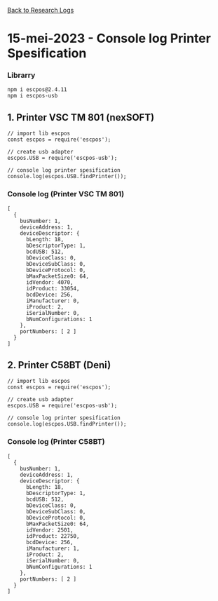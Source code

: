 [Back to Research Logs](https://github.com/denitiawan/research-electron-react-boilerplate-printthermal/blob/main/research-logs.md)

# 15-mei-2023 - Console log Printer Spesification

### Librarry
```
npm i escpos@2.4.11
npm i escpos-usb
```

## 1. Printer VSC TM 801 (nexSOFT)
```
// import lib escpos
const escpos = require('escpos');  

// create usb adapter
escpos.USB = require('escpos-usb');
    
// console log printer spesification
console.log(escpos.USB.findPrinter());
```
### Console log (Printer VSC TM 801)
```
[
  {
    busNumber: 1,
    deviceAddress: 1,
    deviceDescriptor: {
      bLength: 18,
      bDescriptorType: 1,
      bcdUSB: 512,
      bDeviceClass: 0,
      bDeviceSubClass: 0,
      bDeviceProtocol: 0,
      bMaxPacketSize0: 64,
      idVendor: 4070,
      idProduct: 33054,
      bcdDevice: 256,
      iManufacturer: 0,
      iProduct: 2,
      iSerialNumber: 0,
      bNumConfigurations: 1
    },
    portNumbers: [ 2 ]
  }
]
```

## 2. Printer C58BT (Deni)
```
// import lib escpos
const escpos = require('escpos');  

// create usb adapter
escpos.USB = require('escpos-usb');
    
// console log printer spesification
console.log(escpos.USB.findPrinter());
```
### Console log (Printer C58BT)
```
[
  {
    busNumber: 1,
    deviceAddress: 1,
    deviceDescriptor: {
      bLength: 18,
      bDescriptorType: 1,
      bcdUSB: 512,
      bDeviceClass: 0,
      bDeviceSubClass: 0,
      bDeviceProtocol: 0,
      bMaxPacketSize0: 64,
      idVendor: 2501,
      idProduct: 22750,
      bcdDevice: 256,
      iManufacturer: 1,
      iProduct: 2,
      iSerialNumber: 0,
      bNumConfigurations: 1
    },
    portNumbers: [ 2 ]
  }
]
```

